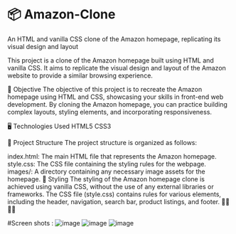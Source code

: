 # 📦 Amazon-Clone
An HTML and vanilla CSS clone of the Amazon homepage, replicating its visual design and layout

This project is a clone of the Amazon homepage built using HTML and vanilla CSS. It aims to replicate the visual design and layout of the Amazon website to provide a similar browsing experience.

🎯 Objective
The objective of this project is to recreate the Amazon homepage using HTML and CSS, showcasing your skills in front-end web development. By cloning the Amazon homepage, you can practice building complex layouts, styling elements, and incorporating responsiveness.

🖥️ Technologies Used
HTML5
CSS3

📂 Project Structure
The project structure is organized as follows:

index.html: The main HTML file that represents the Amazon homepage.
style.css: The CSS file containing the styling rules for the webpage.
images/: A directory containing any necessary image assets for the homepage.
🎨 Styling
The styling of the Amazon homepage clone is achieved using vanilla CSS, without the use of any external libraries or frameworks. The CSS file (style.css) contains rules for various elements, including the header, navigation, search bar, product listings, and footer.
 👩‍💻👨‍💻

 #Screen shots :
 ![image](https://github.com/kd72004/Amazon-Clone/assets/109151753/f6a127b2-8ced-40f3-a245-95bd7fb623b2)
![image](https://github.com/kd72004/Amazon-Clone/assets/109151753/f431f14d-5a6c-4d75-925b-762ceac45d9c)
![image](https://github.com/kd72004/Amazon-Clone/assets/109151753/8827855c-6180-4a9f-9bfc-e334e7cb7c60)
